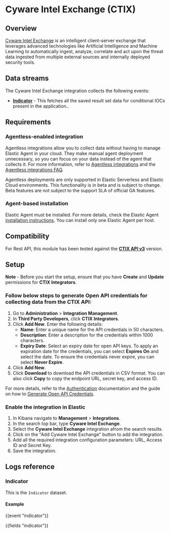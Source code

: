 # Cyware Intel Exchange (CTIX)

## Overview

[Cyware Intel Exchange](https://www.cyware.com/products/intel-exchange) is an intelligent client-server exchange that leverages advanced technologies like Artificial Intelligence and Machine Learning to automatically ingest, analyze, correlate and act upon the threat data ingested from multiple external sources and internally deployed security tools.

## Data streams

The Cyware Intel Exchange integration collects the following events:
- **[Indicator](https://ctixapiv3.cyware.com/rules/save-result-set/retrieve-saved-result-set-data)** - This fetches all the saved result set data for conditional IOCs present in the application..

## Requirements

### Agentless-enabled integration
Agentless integrations allow you to collect data without having to manage Elastic Agent in your cloud. They make manual agent deployment unnecessary, so you can focus on your data instead of the agent that collects it. For more information, refer to [Agentless integrations](https://www.elastic.co/guide/en/serverless/current/security-agentless-integrations.html) and the [Agentless integrations FAQ](https://www.elastic.co/guide/en/serverless/current/agentless-integration-troubleshooting.html).

Agentless deployments are only supported in Elastic Serverless and Elastic Cloud environments. This functionality is in beta and is subject to change. Beta features are not subject to the support SLA of official GA features.

### Agent-based installation
Elastic Agent must be installed. For more details, check the Elastic Agent [installation instructions](docs-content://reference/fleet/install-elastic-agents.md). You can install only one Elastic Agent per host.

## Compatibility

For Rest API, this module has been tested against the **[CTIX API v3](https://ctixapiv3.cyware.com/intel-exchange-api-reference)** version.

## Setup

**Note** - Before you start the setup, ensure that you have **Create** and **Update** permissions for **CTIX Integrators**.

### Follow below steps to generate Open API credentials for collecting data from the CTIX API:

1. Go to **Administration** > **Integration Management**.
2. In **Third Party Developers**, click **CTIX Integrators**.
3. Click **Add New**. Enter the following details:
   - **Name**: Enter a unique name for the API credentials in 50 characters.
   - **Description**: Enter a description for the credentials within 1000 characters.
   - **Expiry Date**: Select an expiry date for open API keys. To apply an expiration date for the credentials, you can select **Expires On** and select the date. To ensure the credentials never expire, you can select **Never Expire**.
4. Click **Add New**.
5. Click **Download** to download the API credentials in CSV format. You can also click **Copy** to copy the endpoint URL, secret key, and access ID.

For more details, refer to the [Authentication](https://ctixapiv3.cyware.com/authentication) documentation and the guide on how to [Generate Open API Credentials](https://techdocs.cyware.com/en/299670-447852-configure-open-api.html).

### Enable the integration in Elastic

1. In Kibana navigate to **Management** > **Integrations**.
2. In the search top bar, type **Cyware Intel Exchange**.
3. Select the **Cyware Intel Exchange** integration afrom the search results.
4. Click on the "Add Cyware Intel Exchange" button to add the integration.
5. Add all the required integration configuration parameters: URL, Access ID and Secret Key.
6. Save the integration.

## Logs reference

### Indicator

This is the `Indicator` dataset.

#### Example

{{event "indicator"}}

{{fields "indicator"}}
